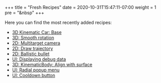 +++
title = "Fresh Recipes"
date = 2020-10-31T15:47:11-07:00
weight = 1
pre = "<i class='fas fa-newspaper fa-fw'></i>&nbsp"
+++

Here you can find the most recently added recipes:

* [3D Kinematic Car: Base](/godot_recipes/3d/kinematic_car/car_base/)
* [3D: Smooth rotation](/godot_recipes/3d/rotate_interpolate/)
* [2D: Multitarget camera](/godot_recipes/2d/multi_target_camera/)
* [2D: Draw trajectory](/godot_recipes/2d/2d_draw_trajectory/)
* [2D: Ballistic bullet](/godot_recipes/2d/ballistic_bullet/)
* [UI: Displaying debug data](/godot_recipes/ui/debug_overlay/)
* [3D: KinematicBody: Align with surface](/godot_recipes/3d/3d_align_surface/)
* [UI: Radial popup menu](/godot_recipes/ui/radial_menu/)
* [UI: Cooldown button](/godot_recipes/ui/cooldown_button/)